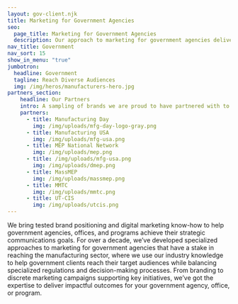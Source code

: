 ```yaml
---
layout: gov-client.njk
title: Marketing for Government Agencies
seo:
  page_title: Marketing for Government Agencies
  description: Our approach to marketing for government agencies delivers impactful outcomes for federal and state agencies, offices, and programs.
nav_title: Government
nav_sort: 15
show_in_menu: "true"
jumbotron:
  headline: Government
  tagline: Reach Diverse Audiences
  img: /img/heros/manufacturers-hero.jpg
partners_section:
    headline: Our Partners
    intro: A sampling of brands we are proud to have partnered with to elevate <br>marketing for government agencies and government-sponsored organizations.
    partners:
      - title: Manufacturing Day
        img: /img/uploads/mfg-day-logo-gray.png
      - title: Manufacturing USA
        img: /img/uploads/mfg-usa.png
      - title: MEP National Network
        img: /img/uploads/mep.png
      - title: /img/uploads/mfg-usa.png
        img: /img/uploads/dmep.png
      - title: MassMEP
        img: /img/uploads/massmep.png
      - title: MMTC
        img: /img/uploads/mmtc.png
      - title: UT-CIS 
        img: /img/uploads/utcis.png
---
```

We bring tested brand positioning and digital marketing know-how to help government agencies, offices, and programs achieve their strategic communications goals. For over a decade, we’ve developed specialized approaches to marketing for government agencies that have a stake in reaching the manufacturing sector, where we use our industry knowledge to help government clients reach their target audiences while balancing specialized regulations and decision-making processes. From branding to discrete marketing campaigns supporting key initiatives, we’ve got the expertise to deliver impactful outcomes for your government agency, office, or program.
